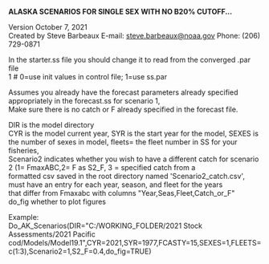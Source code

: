  <B>ALASKA SCENARIOS FOR SINGLE SEX WITH NO B20% CUTOFF...</B>  
 
 Version October 7, 2021  
 Created by Steve Barbeaux E-mail: steve.barbeaux@noaa.gov  Phone: (206) 729-0871   
 

 In the starter.ss file you should change it to read from the converged .par file   
   1 # 0=use init values in control file; 1=use ss.par  
 
 Assumes you already have the forecast parameters already specified appropriately in the forecast.ss for scenario 1,   
 Make sure there is no catch or F already specified in the forecast file.  

 DIR is the model directory  
 CYR is the model current year, SYR is the start year for the model, SEXES is the number of sexes in model, fleets= the fleet number in SS for your fisheries,  
 Scenario2 indicates whether you wish to have a different catch for scenario 2 (1= FmaxABC,2= F as S2_F, 3 = specified catch from a   
 formatted csv saved in the root directory named 'Scenario2_catch.csv', must have an entry for each year, season, and fleet for the years   
 that differ from Fmaxabc with columns "Year,Seas,Fleet,Catch_or_F"  
 do_fig whether to plot figures  
 
 Example:  
 Do_AK_Scenarios(DIR="C:/WORKING_FOLDER/2021 Stock Assessments/2021 Pacific cod/Models/Model19.1",CYR=2021,SYR=1977,FCASTY=15,SEXES=1,FLEETS=c(1:3),Scenario2=1,S2_F=0.4,do_fig=TRUE)
 
